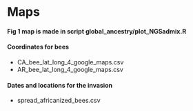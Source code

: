 # Maps
#### Fig 1 map is made in script global_ancestry/plot_NGSadmix.R
#### Coordinates for bees
- CA_bee_lat_long_4_google_maps.csv
- AR_bee_lat_long_4_google_maps.csv
#### Dates and locations for the invasion
- spread_africanized_bees.csv
